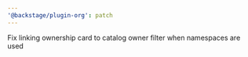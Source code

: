 ```yaml
---
'@backstage/plugin-org': patch
---
```


Fix linking ownership card to catalog owner filter when namespaces are used
